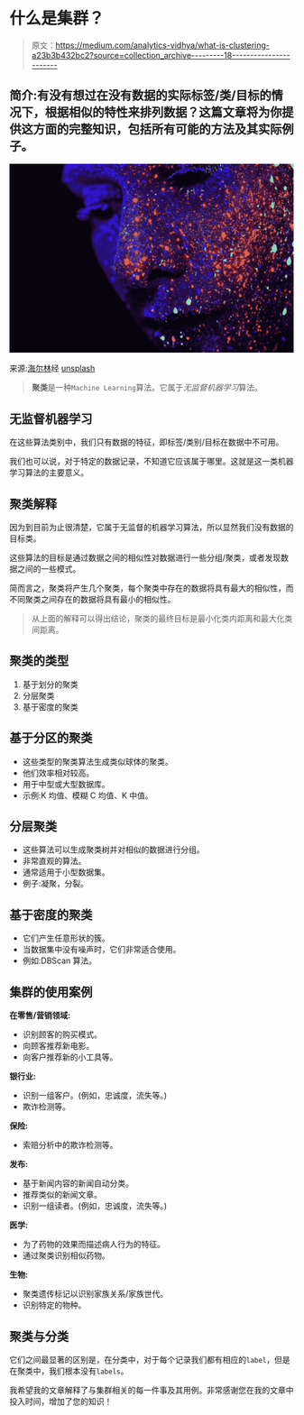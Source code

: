 # 什么是集群？

> 原文：<https://medium.com/analytics-vidhya/what-is-clustering-a23b3b432bc2?source=collection_archive---------18----------------------->

## 简介:有没有想过在没有数据的实际标签/类/目标的情况下，根据相似的特性来排列数据？这篇文章将为你提供这方面的完整知识，包括所有可能的方法及其实际例子。

![](img/79e31c98282e9781fd2550189d0acbe3.png)

来源:[海尔林](https://unsplash.com/@heyerlein)经 [unsplash](https://www.unsplash.com)

> **聚类**是一种`Machine Learning`算法。它属于*无监督机器学习*算法。

## 无监督机器学习

在这些算法类别中，我们只有数据的特征，即标签/类别/目标在数据中不可用。

我们也可以说，对于特定的数据记录，不知道它应该属于哪里。这就是这一类机器学习算法的主要意义。

## 聚类解释

因为到目前为止很清楚，它属于无监督的机器学习算法，所以显然我们没有数据的目标类。

这些算法的目标是通过数据之间的相似性对数据进行一些分组/聚类，或者发现数据之间的一些模式。

简而言之，聚类将产生几个聚类，每个聚类中存在的数据将具有最大的相似性，而不同聚类之间存在的数据将具有最小的相似性。

> 从上面的解释可以得出结论，聚类的最终目标是最小化类内距离和最大化类间距离。

## 聚类的类型

1.  基于划分的聚类
2.  分层聚类
3.  基于密度的聚类

## **基于分区的聚类**

*   这些类型的聚类算法生成类似球体的聚类。
*   他们效率相对较高。
*   用于中型或大型数据库。
*   示例:K 均值、模糊 C 均值、K 中值。

## 分层聚类

*   这些算法可以生成聚类树并对相似的数据进行分组。
*   非常直观的算法。
*   通常适用于小型数据集。
*   例子:凝聚，分裂。

## 基于密度的聚类

*   它们产生任意形状的簇。
*   当数据集中没有噪声时，它们非常适合使用。
*   例如:DBScan 算法。

## 集群的使用案例

**在零售/营销领域:**

*   识别顾客的购买模式。
*   向顾客推荐新电影。
*   向客户推荐新的小工具等。

**银行业:**

*   识别一组客户。(例如，忠诚度，流失等。)
*   欺诈检测等。

**保险:**

*   索赔分析中的欺诈检测等。

**发布:**

*   基于新闻内容的新闻自动分类。
*   推荐类似的新闻文章。
*   识别一组读者。(例如，忠诚度，流失等。)

**医学:**

*   为了药物的效果而描述病人行为的特征。
*   通过聚类识别相似药物。

**生物:**

*   聚类遗传标记以识别家族关系/家族世代。
*   识别特定的物种。

## 聚类与分类

它们之间最显著的区别是，在分类中，对于每个记录我们都有相应的`label`，但是在聚类中，我们根本没有`labels`。

我希望我的文章解释了与集群相关的每一件事及其用例。非常感谢您在我的文章中投入时间，增加了您的知识！